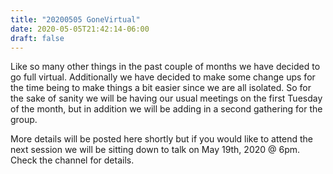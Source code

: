 ```yaml
---
title: "20200505 GoneVirtual"
date: 2020-05-05T21:42:14-06:00
draft: false
---
```


Like so many other things in the past couple of months we have decided to go
full virtual.  Additionally we have decided to make some change ups for the time
being to make things a bit easier since we are all isolated.  So for the sake of
sanity we will be having our usual meetings on the first Tuesday of the month,
but in addition we will be adding in a second gathering for the group.

More details will be posted here shortly but if you would like to attend the
next session we will be sitting down to talk on May 19th, 2020 @ 6pm. Check the
channel for details.